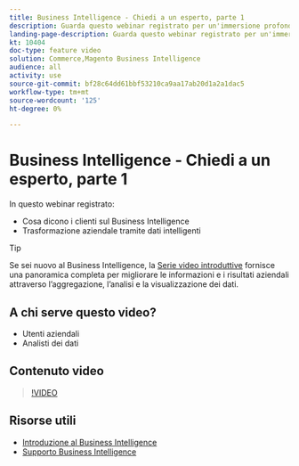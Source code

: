 ```yaml
---
title: Business Intelligence - Chiedi a un esperto, parte 1
description: Guarda questo webinar registrato per un'immersione profonda con il team di prodotto del Business Intelligence, inclusa la trasformazione aziendale attraverso dati intelligenti.
landing-page-description: Guarda questo webinar registrato per un'immersione profonda con il team di prodotto del Business Intelligence, inclusa la trasformazione aziendale attraverso dati intelligenti.
kt: 10404
doc-type: feature video
solution: Commerce,Magento Business Intelligence
audience: all
activity: use
source-git-commit: bf28c64dd61bbf53210ca9aa17ab20d1a2a1dac5
workflow-type: tm+mt
source-wordcount: '125'
ht-degree: 0%

---
```


# Business Intelligence - Chiedi a un esperto, parte 1

In questo webinar registrato:

- Cosa dicono i clienti sul Business Intelligence
- Trasformazione aziendale tramite dati intelligenti

>[!TIP]
>
>Se sei nuovo al Business Intelligence, la [Serie video introduttive](./../1-overview.md) fornisce una panoramica completa per migliorare le informazioni e i risultati aziendali attraverso l’aggregazione, l’analisi e la visualizzazione dei dati.

## A chi serve questo video?

- Utenti aziendali
- Analisti dei dati

## Contenuto video

>[!VIDEO](https://video.tv.adobe.com/v/342409?quality=12&learn=on)

## Risorse utili

- [Introduzione al Business Intelligence](https://docs.magento.com/mbi/getting-started/getting-started.html)
- [Supporto Business Intelligence](https://support.magento.com/hc/en-us/articles/360016730811)
